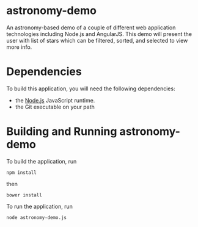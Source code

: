 astronomy-demo
==============
An astronomy-based demo of a couple of different web application technologies including Node.js and AngularJS.
This demo will present the user with list of stars which can be filtered, sorted, and selected to view more info.

Dependencies
============
To build this application, you will need the following dependencies:

* the [Node.js](http://www.nodejs.org/) JavaScript runtime.
* the Git executable on your path

Building and Running astronomy-demo
=======================
To build the application, run

```npm install```

then

```bower install```

To run the application, run

```node astronomy-demo.js```